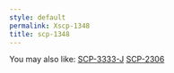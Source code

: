 ```yaml
---
style: default
permalink: Xscp-1348
title: scp-1348
---
```

You may also like:
[SCP-3333-J](http://scp-wiki.net/scp-3333-j)
[SCP-2306](http://scp-wiki.net/scp-2306)